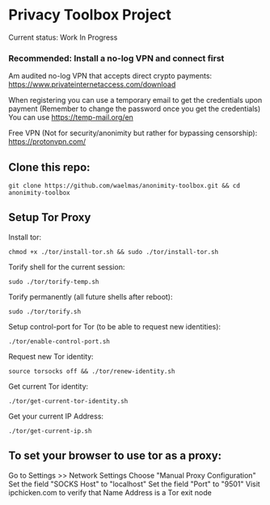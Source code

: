 # Privacy Toolbox Project


Current status: Work In Progress










### Recommended: Install a no-log VPN and connect first

Am audited no-log VPN that accepts direct crypto payments:
https://www.privateinternetaccess.com/download

When registering you can use a temporary email to get the credentials upon payment
(Remember to change the password once you get the credentials)
You can use https://temp-mail.org/en


Free VPN (Not for security/anonimity but rather for bypassing censorship):
https://protonvpn.com/




## Clone this repo:
```git clone https://github.com/waelmas/anonimity-toolbox.git && cd anonimity-toolbox```



## Setup Tor Proxy

Install tor:

```chmod +x ./tor/install-tor.sh && sudo ./tor/install-tor.sh```


Torify shell for the current session:

```sudo ./tor/torify-temp.sh```


Torify permanently (all future shells after reboot):

```sudo ./tor/torify.sh```


Setup control-port for Tor (to be able to request new identities):

```./tor/enable-control-port.sh```


Request new Tor identity:

```source torsocks off && ./tor/renew-identity.sh```


Get current Tor identity:

```./tor/get-current-tor-identity.sh```


Get your current IP Address:

```./tor/get-current-ip.sh```


## To set your browser to use tor as a proxy:

Go to Settings >> Network Settings
Choose "Manual Proxy Configuration"
Set the field "SOCKS Host" to "localhost"
Set the field "Port" to "9501"
Visit ipchicken.com to verify that Name Address is a Tor exit node
